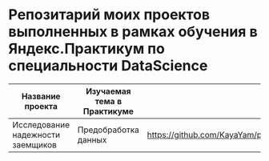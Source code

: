 # Репозитарий моих проектов выполненных в рамках обучения в Яндекс.Практикум по специальности DataScience


| Название проекта                 | Изучаемая тема в Практикуме         | Ссылка на проект                                                           |
|----------------------------------|-------------------------------------|----------------------------------------------------------------------------|
| Исследование надежности заемщиков| Предобработка данных                | https://github.com/KayaYam/practicum_data_repo/tree/main/DataPreprocessing |
